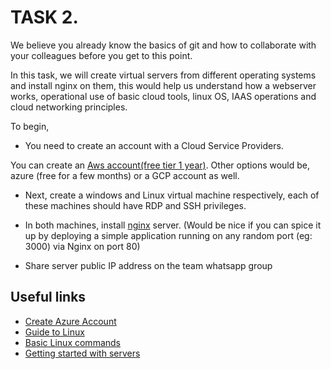 # TASK 2.

We believe you already know the basics of git and how to collaborate with your colleagues before you get to this point. 

In this task, we will create virtual servers from different operating systems and install nginx on them, this would help us understand how a webserver works, operational use of basic cloud tools, linux OS, IAAS operations and cloud networking principles. 

To begin, 

- You need to create an account with a Cloud Service Providers.
 
You can create an [Aws account(free tier 1 year)](#https://aws.amazon.com/free/?trk=ce1f55b8-6da8-4aa2-af36-3f11e9a449ae&sc_channel=ps&s_kwcid=AL!4422!3!433803620870!e!!g!!aws%20free%20tier&ef_id=CjwKCAjwwL6aBhBlEiwADycBICrd7WzV5tqajQAozKcflcBJX9KlNOtXhTqUQOQa4y1tqgJmYiyHGhoCiNEQAvD_BwE:G:s&s_kwcid=AL!4422!3!433803620870!e!!g!!aws%20free%20tier&all-free-tier.sort-by=item.additionalFields.SortRank&all-free-tier.sort-order=asc&awsf.Free%20Tier%20Types=*all&awsf.Free%20Tier%20Categories=*all).
 Other options would be, azure (free for a few months) or a GCP account as well. 

 - Next, create a windows and Linux virtual machine respectively, each of these machines should have RDP and SSH privileges. 

 - In both machines, install [nginx](https://www.nginx.com/resources/wiki/start/topics/tutorials/install/) server. 
 (Would be nice if you can spice it up by deploying a simple application running on any random port (eg: 3000) via Nginx on port 80)

- Share server public IP address on the team whatsapp group


## Useful links

 - [Create Azure Account](https://azure.microsoft.com/en-gb/free/search/?&ef_id=CjwKCAjwwL6aBhBlEiwADycBINRPnO8ofmJjSdESEq5QWn7UarMyOCIj5pOARhm5TMqkZGO3QqyWqhoCbEkQAvD_BwE:G:s&OCID=AIDcmm3bvqzxp1_SEM_CjwKCAjwwL6aBhBlEiwADycBINRPnO8ofmJjSdESEq5QWn7UarMyOCIj5pOARhm5TMqkZGO3QqyWqhoCbEkQAvD_BwE:G:s&gclid=CjwKCAjwwL6aBhBlEiwADycBINRPnO8ofmJjSdESEq5QWn7UarMyOCIj5pOARhm5TMqkZGO3QqyWqhoCbEkQAvD_BwE)
 - [Guide to Linux](https://ryanstutorials.net/linuxtutorial/)
 - [Basic Linux commands](https://dev.to/javinpaul/10-simple-linux-tips-which-save-50-of-my-time-in-the-command-line-4moo)
 - [Getting started with servers](https://serversforhackers.com/s/start-here)
